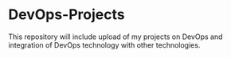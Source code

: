 # DevOps-Projects
This repository will include upload of my projects on DevOps and integration of DevOps technology with other technologies.

